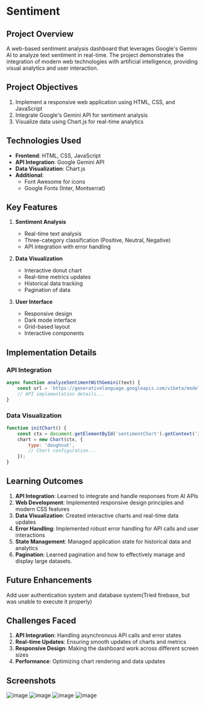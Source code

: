 # Sentiment

## Project Overview
A web-based sentiment analysis dashboard that leverages Google's Gemini AI to analyze text sentiment in real-time. The project demonstrates the integration of modern web technologies with artificial intelligence, providing visual analytics and user interaction.

## Project Objectives
1. Implement a responsive web application using HTML, CSS, and JavaScript
2. Integrate Google's Gemini API for sentiment analysis
3. Visualize data using Chart.js for real-time analytics

## Technologies Used
- **Frontend**: HTML, CSS, JavaScript
- **API Integration**: Google Gemini API
- **Data Visualization**: Chart.js
- **Additional**: 
  - Font Awesome for icons
  - Google Fonts (Inter, Montserrat)

## Key Features
1. **Sentiment Analysis**
   - Real-time text analysis
   - Three-category classification (Positive, Neutral, Negative)
   - API integration with error handling

2. **Data Visualization**
   - Interactive donut chart
   - Real-time metrics updates
   - Historical data tracking
   - Pagination of data

3. **User Interface**
   - Responsive design
   - Dark mode interface
   - Grid-based layout
   - Interactive components

## Implementation Details

### API Integration
```javascript
async function analyzeSentimentWithGemini(text) {
    const url = `https://generativelanguage.googleapis.com/v1beta/models/gemini-pro:generateContent?key=${process.env.GEMINI_API_KEY}`;
    // API implementation details...
}
```

### Data Visualization
```javascript
function initChart() {
    const ctx = document.getElementById('sentimentChart').getContext('2d');
    chart = new Chart(ctx, {
        type: 'doughnut',
        // Chart configuration...
    });
}
```

## Learning Outcomes
1. **API Integration**: Learned to integrate and handle responses from AI APIs
2. **Web Development**: Implemented responsive design principles and modern CSS features
3. **Data Visualization**: Created interactive charts and real-time data updates
4. **Error Handling**: Implemented robust error handling for API calls and user interactions
5. **State Management**: Managed application state for historical data and analytics
6. **Pagination**: Learned pagination and how to effectively manage and display large datasets.

## Future Enhancements
Add user authentication system and database system(Tried firebase, but was unable to execute it properly)

## Challenges Faced
1. **API Integration**: Handling asynchronous API calls and error states
2. **Real-time Updates**: Ensuring smooth updates of charts and metrics
3. **Responsive Design**: Making the dashboard work across different screen sizes
4. **Performance**: Optimizing chart rendering and data updates


## Screenshots
![image](https://github.com/user-attachments/assets/e44983c0-ef13-491a-8b00-747ac660f9d0)
![image](https://github.com/user-attachments/assets/e6299c60-666e-411a-86ab-72551846cf5d)
![image](https://github.com/user-attachments/assets/577fa8d1-5426-4d02-87a4-72a5df76b998)
![image](https://github.com/user-attachments/assets/f8498ffb-81aa-414f-a19d-d8ceeae2b51f)

